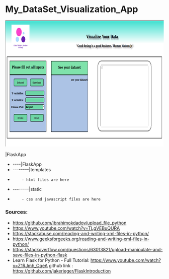 # My_DataSet_Visualization_App

<img src="static/images/websitevisualization.png" alt="language_technology"	width="800" height="400" /> 


|FlaskApp
- ----|FlaskApp
- --------|templates
-         - html files are here
- --------|static
-         - css and javascript files are here

### Sources:
- https://github.com/ibrahimokdadov/upload_file_python
- https://www.youtube.com/watch?v=TLgVEBuQURA
- https://stackabuse.com/reading-and-writing-xml-files-in-python/
- https://www.geeksforgeeks.org/reading-and-writing-xml-files-in-python/
- https://stackoverflow.com/questions/63013821/upload-manipulate-and-save-files-in-python-flask
- Learn Flask for Python - Full Tutorial: https://www.youtube.com/watch?v=Z1RJmh_OqeA github link : https://github.com/jakerieger/FlaskIntroduction
